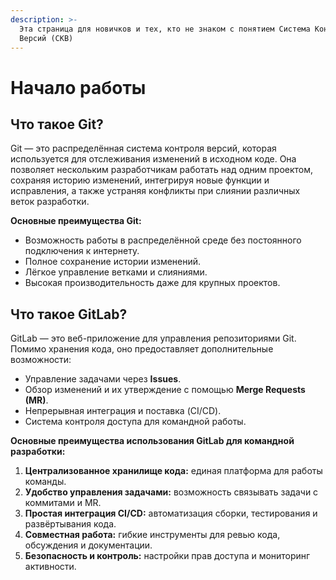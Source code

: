 ```yaml
---
description: >-
  Эта страница для новичков и тех, кто не знаком с понятием Система Контроля
  Версий (СКВ)
---
```


# Начало работы

## Что такое Git?

Git — это распределённая система контроля версий, которая используется для отслеживания изменений в исходном коде. Она позволяет нескольким разработчикам работать над одним проектом, сохраняя историю изменений, интегрируя новые функции и исправления, а также устраняя конфликты при слиянии различных веток разработки.

**Основные преимущества Git:**

* Возможность работы в распределённой среде без постоянного подключения к интернету.
* Полное сохранение истории изменений.
* Лёгкое управление ветками и слияниями.
* Высокая производительность даже для крупных проектов.

## Что такое GitLab?

GitLab — это веб-приложение для управления репозиториями Git. Помимо хранения кода, оно предоставляет дополнительные возможности:

* Управление задачами через **Issues**.
* Обзор изменений и их утверждение с помощью **Merge Requests (MR)**.
* Непрерывная интеграция и поставка (CI/CD).
* Система контроля доступа для командной работы.

**Основные преимущества использования GitLab для командной разработки:**

1. **Централизованное хранилище кода:** единая платформа для работы команды.
2. **Удобство управления задачами:** возможность связывать задачи с коммитами и MR.
3. **Простая интеграция CI/CD:** автоматизация сборки, тестирования и развёртывания кода.
4. **Совместная работа:** гибкие инструменты для ревью кода, обсуждения и документации.
5. **Безопасность и контроль:** настройки прав доступа и мониторинг активности.

